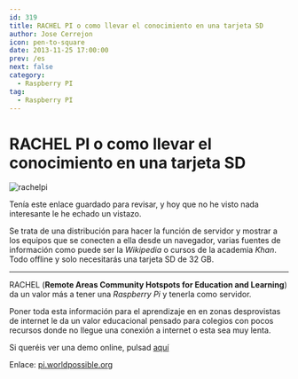 ```yaml
---
id: 319
title: RACHEL PI o como llevar el conocimiento en una tarjeta SD
author: Jose Cerrejon
icon: pen-to-square
date: 2013-11-25 17:00:00
prev: /es
next: false
category:
  - Raspberry PI
tag:
  - Raspberry PI
---
```


# RACHEL PI o como llevar el conocimiento en una tarjeta SD

![rachelpi](/images/2013/11/rachelpi.jpg)

Tenía este enlace guardado para revisar, y hoy que no he visto nada interesante le he echado un vistazo.

Se trata de una distribución para hacer la función de servidor y mostrar a los equipos que se conecten a ella desde un navegador, varias fuentes de información como puede ser la *Wikipedia* o cursos de la academia *Khan*. Todo offline y solo necesitarás una tarjeta SD de 32 GB.

- - -
RACHEL (**Remote Areas Community Hotspots for Education and Learning**) da un valor más a tener una *Raspberry Pi* y tenerla como servidor.

Poner toda esta información para el aprendizaje en en zonas desprovistas de internet le da un valor educacional pensado para colegios con pocos recursos donde no llegue una conexión a internet o esta sea muy lenta.

Si queréis ver una demo online, pulsad [aquí](http://rachel.worldpossible.org)

Enlace: [pi.worldpossible.org](http://pi.worldpossible.org/howto.html)